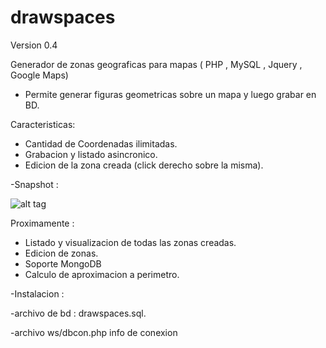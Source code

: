 drawspaces
========== 

Version 0.4

Generador de zonas geograficas para mapas ( PHP , MySQL , Jquery , Google Maps)

- Permite generar figuras geometricas sobre un mapa y luego grabar en BD.

Caracteristicas:

- Cantidad de Coordenadas ilimitadas.
- Grabacion y listado asincronico.
- Edicion de la zona creada (click derecho sobre la misma).


-Snapshot :

![alt tag](http://www.freeimagehosting.net/newuploads/lqsrs.png)



Proximamente :

- Listado y visualizacion de todas las zonas creadas.
- Edicion de zonas.
- Soporte MongoDB
- Calculo de aproximacion a perimetro.




-Instalacion :

-archivo de bd : drawspaces.sql.

-archivo ws/dbcon.php  info de conexion



